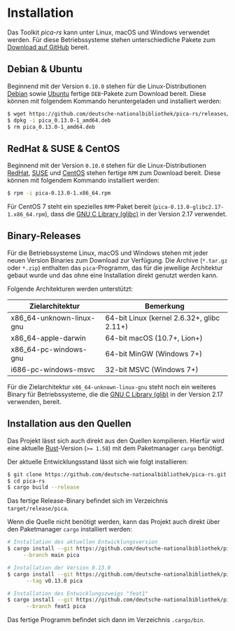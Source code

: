 # Installation

Das Toolkit _pica-rs_ kann unter Linux, macOS und Windows verwendet werden. Für diese
Betriebssysteme stehen unterschiedliche Pakete zum
[Download auf GitHub](https://github.com/deutsche-nationalbibliothek/pica-rs/releases)
bereit.

## Debian & Ubuntu

Beginnend mit der Version `0.10.0` stehen für die Linux-Distributionen
[Debian](https://www.debian.org/) sowie [Ubuntu](https://ubuntu.com/) fertige
`DEB`-Pakete zum Download bereit. Diese können mit folgendem Kommando heruntergeladen und installiert
werden:

```bash
$ wget https://github.com/deutsche-nationalbibliothek/pica-rs/releases/download/v0.13./pica_0.13.0-1_amd64.deb
$ dpkg -i pica_0.13.0-1_amd64.deb
$ rm pica_0.13.0-1_amd64.deb
```

## RedHat & SUSE & CentOS

Beginnend mit der Version `0.10.0` stehen für die Linux-Distributionen
[RedHat](https://www.redhat.com/), [SUSE](https://www.suse.com/) und
[CentOS](https://www.centos.org/) stehen fertige `RPM` zum Download bereit. Diese können
mit folgendem Kommando installiert werden:

```bash
$ rpm -i pica-0.13.0-1.x86_64.rpm
```

Für CentOS 7 steht ein spezielles `RPM`-Paket bereit (`pica-0.13.0-glibc2.17-1.x86_64.rpm`),
dass die [GNU C Library (glibc)](https://www.gnu.org/software/libc) in der Version 2.17
verwendet.

## Binary-Releases

Für die Betriebssysteme Linux, macOS und Windows stehen mit jeder neuen Version Binaries zum
Download zur Verfügung. Die Archive (`*.tar.gz` oder `*.zip`) enthalten das `pica`-Programm,
das für die jeweilige Architektur gebaut wurde und das ohne eine Installation direkt genutzt
werden kann.

Folgende Architekturen werden unterstützt:

| Zielarchitektur          | Bemerkung                                  |
|--------------------------|--------------------------------------------|
| x86_64-unknown-linux-gnu | 64-bit Linux (kernel 2.6.32+, glibc 2.11+) |
| x86_64-apple-darwin      | 64-bit macOS (10.7+, Lion+)                |
| x86_64-pc-windows-gnu    | 64-bit MinGW (Windows 7+)                  |
| i686-pc-windows-msvc     | 32-bit MSVC (Windows 7+)                   |

Für die Zielarchitektur `x86_64-unknown-linux-gnu` steht noch ein weiteres Binary für
Betriebssysteme, die die [GNU C Library (glib)](https://www.gnu.org/software/libc)
in der Version 2.17 verwenden, bereit.

## Installation aus den Quellen

Das Projekt lässt sich auch direkt aus den Quellen kompilieren. Hierfür wird eine
aktuelle [Rust](https://www.rust-lang.org/)-Version (`>= 1.58`) mit dem Paketmanager
`cargo` benötigt.

Der aktuelle Entwicklungsstand lässt sich wie folgt installieren:

```bash
$ git clone https://github.com/deutsche-nationalbibliothek/pica-rs.git
$ cd pica-rs
$ cargo build --release
```

Das fertige Release-Binary befindet sich im Verzeichnis `target/release/pica`.

Wenn die Quelle nicht benötigt werden, kann das Projekt auch direkt über den Paketmanager
`cargo` installiert werden:

```bash
# Installation des aktuellen Entwicklungsversion
$ cargo install --git https://github.com/deutsche-nationalbibliothek/pica-rs \
     --branch main pica

# Installation der Version 0.13.0
$ cargo install --git https://github.com/deutsche-nationalbibliothek/pica-rs \
      --tag v0.13.0 pica

# Installation des Entwicklungszweigs "feat1"
$ cargo install --git https://github.com/deutsche-nationalbibliothek/pica-rs \
      --branch feat1 pica
```

Das fertige Programm befindet sich dann im Verzeichnis `.cargo/bin`.

